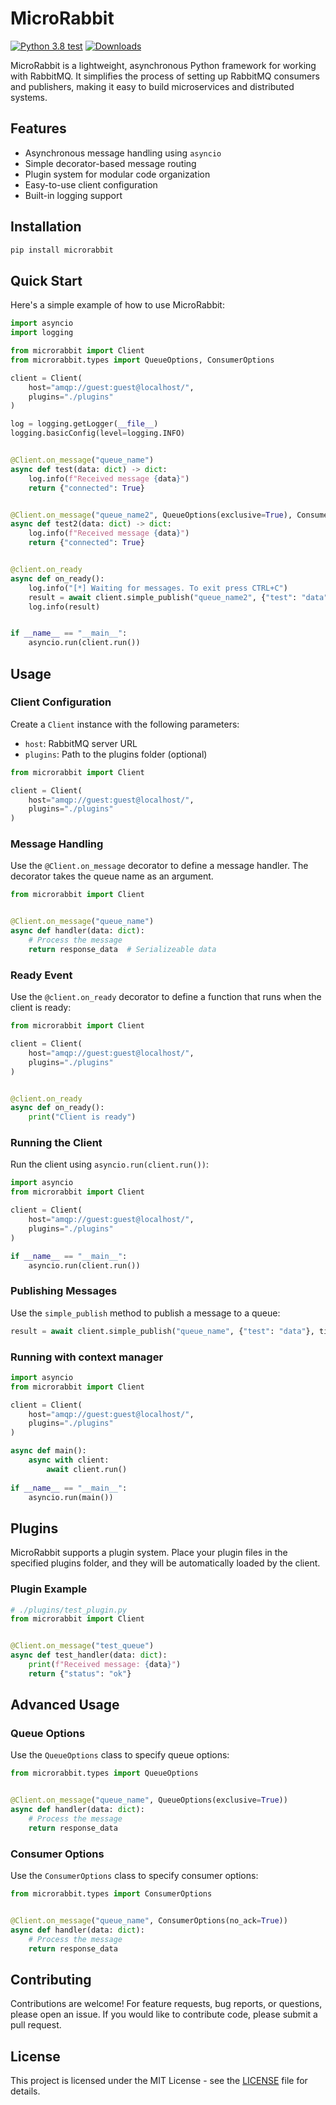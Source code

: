 # MicroRabbit

[![Python 3.8 test](https://github.com/TonnoBelloSnello/microrabbit/actions/workflows/test-3_8.yml/badge.svg)](https://github.com/TonnoBelloSnello/microrabbit/actions/workflows/test-3_8.yml) 
[![Downloads](https://static.pepy.tech/badge/microrabbit)](https://pepy.tech/project/microrabbit)

MicroRabbit is a lightweight, asynchronous Python framework for working with RabbitMQ. It simplifies the process of
setting up RabbitMQ consumers and publishers, making it easy to build microservices and distributed systems.

## Features

- Asynchronous message handling using `asyncio`
- Simple decorator-based message routing
- Plugin system for modular code organization
- Easy-to-use client configuration
- Built-in logging support

## Installation

```bash
pip install microrabbit
```

## Quick Start

Here's a simple example of how to use MicroRabbit:

```python
import asyncio
import logging

from microrabbit import Client
from microrabbit.types import QueueOptions, ConsumerOptions

client = Client(
    host="amqp://guest:guest@localhost/",
    plugins="./plugins"
)

log = logging.getLogger(__file__)
logging.basicConfig(level=logging.INFO)


@Client.on_message("queue_name")
async def test(data: dict) -> dict:
    log.info(f"Received message {data}")
    return {"connected": True}


@Client.on_message("queue_name2", QueueOptions(exclusive=True), ConsumerOptions(no_ack=True))
async def test2(data: dict) -> dict:
    log.info(f"Received message {data}")
    return {"connected": True}


@client.on_ready
async def on_ready():
    log.info("[*] Waiting for messages. To exit press CTRL+C")
    result = await client.simple_publish("queue_name2", {"test": "data"}, timeout=2, decode=True)
    log.info(result)


if __name__ == "__main__":
    asyncio.run(client.run())

```

## Usage

### Client Configuration

Create a `Client` instance with the following parameters:

- `host`: RabbitMQ server URL
- `plugins`: Path to the plugins folder (optional)

```python
from microrabbit import Client

client = Client(
    host="amqp://guest:guest@localhost/",
    plugins="./plugins"
)

```

### Message Handling

Use the `@Client.on_message` decorator to define a message handler. The decorator takes the queue name as an argument.

```python
from microrabbit import Client


@Client.on_message("queue_name")
async def handler(data: dict):
    # Process the message
    return response_data  # Serializeable data

```

### Ready Event

Use the `@client.on_ready` decorator to define a function that runs when the client is ready:

```python
from microrabbit import Client

client = Client(
    host="amqp://guest:guest@localhost/",
    plugins="./plugins"
)


@client.on_ready
async def on_ready():
    print("Client is ready")

```

### Running the Client

Run the client using `asyncio.run(client.run())`:

```python
import asyncio
from microrabbit import Client

client = Client(
    host="amqp://guest:guest@localhost/",
    plugins="./plugins"
)

if __name__ == "__main__":
    asyncio.run(client.run())

```

### Publishing Messages

Use the `simple_publish` method to publish a message to a queue:

```python
result = await client.simple_publish("queue_name", {"test": "data"}, timeout=2, decode=True)
```

### Running with context manager

```python
import asyncio
from microrabbit import Client

client = Client(
    host="amqp://guest:guest@localhost/",
    plugins="./plugins"
)

async def main():
    async with client:
        await client.run()
        
if __name__ == "__main__":
    asyncio.run(main())

```

## Plugins

MicroRabbit supports a plugin system.
Place your plugin files in the specified plugins folder, and they will be automatically
loaded by the client.

### Plugin Example

```python
# ./plugins/test_plugin.py
from microrabbit import Client


@Client.on_message("test_queue")
async def test_handler(data: dict):
    print(f"Received message: {data}")
    return {"status": "ok"}

```

## Advanced Usage

### Queue Options

Use the `QueueOptions` class to specify queue options:

```python
from microrabbit.types import QueueOptions


@Client.on_message("queue_name", QueueOptions(exclusive=True))
async def handler(data: dict):
    # Process the message
    return response_data

```

### Consumer Options

Use the `ConsumerOptions` class to specify consumer options:

```python
from microrabbit.types import ConsumerOptions


@Client.on_message("queue_name", ConsumerOptions(no_ack=True))
async def handler(data: dict):
    # Process the message
    return response_data

```

## Contributing

Contributions are welcome! For feature requests, bug reports, or questions, please open an issue.
If you would like to contribute code, please submit a pull request.

## License

This project is licensed under the MIT License - see the [LICENSE](LICENSE) file for details.
